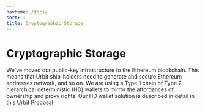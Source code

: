 ```yaml
---
navhome: /docs/
sort: 1
title: Cryptographic Storage
---
```


# Cryptographic Storage

We've moved our public-key infrastructure to the Ethereum blockchain. This means
that Urbit ship-holders need to generate and secure Ethereum addresses
network, and so on. We are using a Type 1 chain of Type 2 hierarchical
deterministic (HD) wallets to mirror the affordances of ownership and proxy
rights. Our HD wallet solution is described in detail in
[this Urbit Proposal](https://github.com/urbit/fora-posts/blob/master/proposals/posts/~2018.11.8..19.31.59..ba77~.md)
